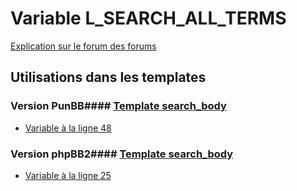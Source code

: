 # Variable L_SEARCH_ALL_TERMS
[Explication sur le forum des forums](http://forum.forumactif.com/t294113-listing-des-variables#L_SEARCH_ALL_TERMS)
## Utilisations dans les templates
### Version PunBB#### [Template search_body](punbb/search_body.md)
* [Variable à la ligne 48](../punbb/search_body.tpl#L48)
### Version phpBB2#### [Template search_body](subsilver/search_body.md)
* [Variable à la ligne 25](../subsilver/search_body.tpl#L25)